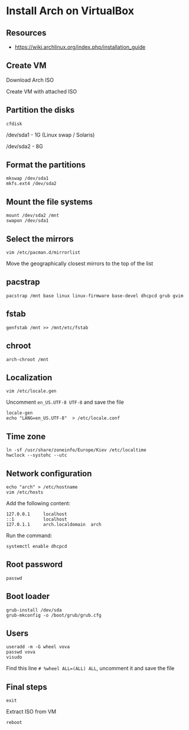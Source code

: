 # Install Arch on VirtualBox

## Resources
- https://wiki.archlinux.org/index.php/installation_guide

## Create VM
Download Arch ISO

Create VM with attached ISO

## Partition the disks
```
cfdisk
```

/dev/sda1 - 1G (Linux swap / Solaris)

/dev/sda2 - 8G

## Format the partitions
```
mkswap /dev/sda1
mkfs.ext4 /dev/sda2
```

## Mount the file systems
```
mount /dev/sda2 /mnt
swapon /dev/sda1
```

## Select the mirrors
```
vim /etc/pacman.d/mirrorlist
```

Move the geographically closest mirrors to the top of the list

## pacstrap
```
pacstrap /mnt base linux linux-firmware base-devel dhcpcd grub gvim
```

## fstab
```
genfstab /mnt >> /mnt/etc/fstab
```

## chroot
```
arch-chroot /mnt
```

## Localization
```
vim /etc/locale.gen
```

Uncomment `en_US.UTF-8 UTF-8` and save the file

```
locale-gen
echo "LANG=en_US.UTF-8"  > /etc/locale.conf
```

## Time zone
```
ln -sf /usr/share/zoneinfo/Europe/Kiev /etc/localtime
hwclock --systohc --utc
```

## Network configuration
```
echo "arch" > /etc/hostname
vim /etc/hosts
```

Add the following content:

```
127.0.0.1	  localhost
::1		      localhost
127.0.1.1	  arch.localdomain	arch
```

Run the command:

```
systemctl enable dhcpcd
```

## Root password
```
passwd
```

## Boot loader
```
grub-install /dev/sda
grub-mkconfig -o /boot/grub/grub.cfg
```

## Users
```
useradd -m -G wheel vova
passwd vova
visudo
```

Find this line `# %wheel ALL=(ALL) ALL`, uncomment it and save the file

## Final steps
```
exit
```

Extract ISO from VM

```
reboot
```